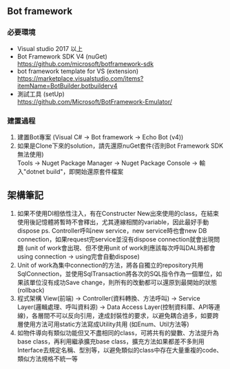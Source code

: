 ## Bot framework

### 必要環境
* Visual studio 2017 以上         <br>
* Bot Framework SDK V4 (nuGet)         <br>
https://github.com/microsoft/botframework-sdk         <br>
* bot framework template for VS (extension)         <br>
https://marketplace.visualstudio.com/items?itemName=BotBuilder.botbuilderv4         <br>
* 測試工具 (setUp)         <br>
https://github.com/Microsoft/BotFramework-Emulator/         <br>

### 建置過程
1. 建置Bot專案 (Visual C# → Bot framework → Echo Bot (v4))      <br>
2. 如果是Clone下來的solution，請先還原nuGet套件(否則Bot Framework SDK無法使用) <br>
  Tools → Nuget Package Manager → Nuget Package Console → 輸入"dotnet build"，即開始還原套件檔案  <br>


## 架構筆記
1. 如果不使用DI相依性注入，有在Constructer New出來使用的class，在結束使用後記憶體將暫時不會釋出，尤其連線相關的variable，因此最好手動dispose
ps. Controller呼叫new service，new service時也會new DB connection，如果request完service並沒有dispose connection就會出現問題 (unit of work會出現、但不使用unit of work則應該每次呼叫DAL時都會using connection -> using完會自動dispose) <br>
2. Unit of work為集中connection的方法，將各自獨立的repository共用SqlConnection，並使用SqlTransaction將各次的SQL指令作為一個單位，如果該單位沒有成功Save change，則所有的改動都可以還原到最開始的狀態 (rollback) <br>
3. 程式架構 View(前端) -> Controller(資料轉換、方法呼叫) -> Service Layer(邏輯處理、呼叫資料源) -> Data Access Layer(控制資料庫、API等連線)，各層間不可以反向引用，達成封裝性的要求，以避免耦合過多，如要跨層使用方法可用static方法寫成Utility共用 (如Enum、Util方法等) <br>
4. 如物件導向有類似功能但又不盡相同的class，可將共有的變數、方法提升為base class，再利用繼承擴充base class，擴充方法如果都差不多則用Interface去規定名稱、型別等，以避免類似的class中存在大量重複的code、類似方法規格不統一等
